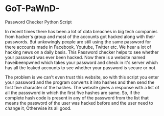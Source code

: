 # GoT-PaWnD-
Password Checker Python Script

In recent times there has been a lot of data breaches in big tech companies from hacker's group and most of the accounts got hacked along with their passwords. But unkowingly people are still using the same password for there accounts made in Facebook, Youtube, Twitter etc. We hear a lot of hacking news on a daily basis. This Password checker helps to see whether your password was ever been hacked. Now there is a website named haveibeenpwned which takes your password and check in it's server which has all the leaked accounts to see whether your password is secure or not.

The problem is we can't even trust this website, so with this script you enter your password and the program converts it into hashes and then send the first five character of the hashes. The website gives a response with a list of all the passsword in which the first five hashes are same. So, if the complete hash code is present in any of the password from the list that means the password of the user was hacked before and the user need to change it, Otherwise its all good.
